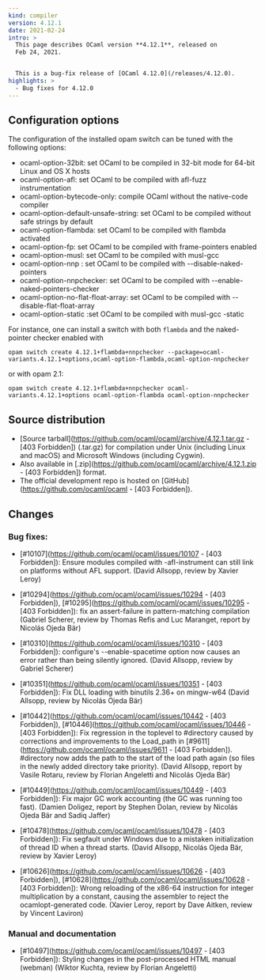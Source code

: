 ```yaml
---
kind: compiler
version: 4.12.1
date: 2021-02-24
intro: >
  This page describes OCaml version **4.12.1**, released on
  Feb 24, 2021.


  This is a bug-fix release of [OCaml 4.12.0](/releases/4.12.0).
highlights: >
  - Bug fixes for 4.12.0
---
```


## Configuration options

The configuration of the installed opam switch can be tuned with the
following options:

- ocaml-option-32bit: set OCaml to be compiled in 32-bit mode for 64-bit Linux and OS X hosts
- ocaml-option-afl: set OCaml to be compiled with afl-fuzz instrumentation
- ocaml-option-bytecode-only: compile OCaml without the native-code compiler
- ocaml-option-default-unsafe-string: set OCaml to be compiled without safe strings by default
- ocaml-option-flambda: set OCaml to be compiled with flambda activated
- ocaml-option-fp: set OCaml to be compiled with frame-pointers enabled
- ocaml-option-musl: set OCaml to be compiled with musl-gcc
- ocaml-option-nnp : set OCaml to be compiled with --disable-naked-pointers
- ocaml-option-nnpchecker: set OCaml to be compiled with --enable-naked-pointers-checker
- ocaml-option-no-flat-float-array: set OCaml to be compiled with --disable-flat-float-array
- ocaml-option-static :set OCaml to be compiled with musl-gcc -static

For instance, one can install a switch with both `flambda` and the naked-pointer checker enabled with

```
opam switch create 4.12.1+flambda+nnpchecker --package=ocaml-variants.4.12.1+options,ocaml-option-flambda,ocaml-option-nnpchecker
```

or with opam 2.1:

```
opam switch create 4.12.1+flambda+nnpchecker ocaml-variants.4.12.1+options ocaml-option-flambda ocaml-option-nnpchecker
```


## Source distribution

- [Source
  tarball](https://github.com/ocaml/ocaml/archive/4.12.1.tar.gz - [403 Forbidden])
  (.tar.gz) for compilation under Unix (including Linux and macOS)
  and Microsoft Windows (including Cygwin).
- Also available in
  [.zip](https://github.com/ocaml/ocaml/archive/4.12.1.zip - [403 Forbidden])
  format.
- The official development repo is hosted on
  [GitHub](https://github.com/ocaml/ocaml - [403 Forbidden]).

## Changes


### Bug fixes:

- [#10107](https://github.com/ocaml/ocaml/issues/10107 - [403 Forbidden]): Ensure modules compiled with -afl-instrument can still link on
  platforms without AFL support.
  (David Allsopp, review by Xavier Leroy)

- [#10294](https://github.com/ocaml/ocaml/issues/10294 - [403 Forbidden]), [#10295](https://github.com/ocaml/ocaml/issues/10295 - [403 Forbidden]): fix an assert-failure in pattern-matching compilation
  (Gabriel Scherer, review by Thomas Refis and Luc Maranget,
   report by Nicolás Ojeda Bär)

- [#10310](https://github.com/ocaml/ocaml/issues/10310 - [403 Forbidden]): configure's --enable-spacetime option now causes an error rather than
  being silently ignored.
  (David Allsopp, review by Gabriel Scherer)

- [#10351](https://github.com/ocaml/ocaml/issues/10351 - [403 Forbidden]): Fix DLL loading with binutils 2.36+ on mingw-w64
  (David Allsopp, review by Nicolás Ojeda Bär)

- [#10442](https://github.com/ocaml/ocaml/issues/10442 - [403 Forbidden]), [#10446](https://github.com/ocaml/ocaml/issues/10446 - [403 Forbidden]): Fix regression in the toplevel to #directory caused by
  corrections and improvements to the Load_path in [#9611](https://github.com/ocaml/ocaml/issues/9611 - [403 Forbidden]). #directory now
  adds the path to the start of the load path again (so files in the newly
  added directory take priority).
  (David Allsopp, report by Vasile Rotaru, review by Florian Angeletti
   and Nicolás Ojeda Bär)

- [#10449](https://github.com/ocaml/ocaml/issues/10449 - [403 Forbidden]): Fix major GC work accounting (the GC was running too fast).
  (Damien Doligez, report by Stephen Dolan, review by Nicolás Ojeda Bär
   and Sadiq Jaffer)

- [#10478](https://github.com/ocaml/ocaml/issues/10478 - [403 Forbidden]): Fix segfault under Windows due to a mistaken initialization of thread
  ID when a thread starts.
  (David Allsopp, Nicolás Ojeda Bär, review by Xavier Leroy)

- [#10626](https://github.com/ocaml/ocaml/issues/10626 - [403 Forbidden]), [#10628](https://github.com/ocaml/ocaml/issues/10628 - [403 Forbidden]): Wrong reloading of the x86-64 instruction for
  integer multiplication by a constant, causing the assembler to
  reject the ocamlopt-generated code.
  (Xavier Leroy, report by Dave Aitken, review by Vincent Laviron)

### Manual and documentation

- [#10497](https://github.com/ocaml/ocaml/issues/10497 - [403 Forbidden]): Styling changes in the post-processed HTML manual (webman)
  (Wiktor Kuchta, review by Florian Angeletti)
